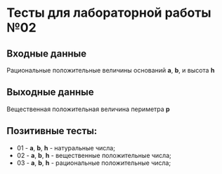 # Тесты для лабораторной работы №02
## Входные данные
Рациональные положительные величины оснований **a**, **b**, и высота **h**
## Выходные данные
Вещественная положительная величина периметра **p**
## Позитивные тесты:
- 01 - **a**, **b**, **h** - натуральные числа;
- 02 - **a**, **b**, **h** - вещественные положительные числа;
- 03 - **a**, **b**, **h** - рациональные положительные числа;
